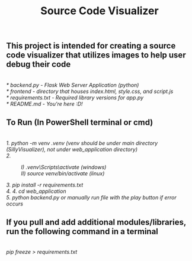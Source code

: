 <h1 align='center'> Source Code Visualizer </h1><br>
<h2>This project is intended for creating a source code visualizer that utilizes images to help user debug their code</h2> <br>
<i>
* backend.py - Flask Web Server Application (python)<br>
* frontend - directory that houses index.html, style.css, and script.js<br>
* requirements.txt - Required library versions for app.py<br>
* README.md - You're here :D!<br>
</i>



<h2>To Run (In PowerShell terminal or cmd)</h2><br>
<i>
1. python -m venv .venv (venv should be under main directory (SillyVisualizer), not under web_application directory)<br>
2.   <dl>
      <dd>I) .venv\Scripts\activate (windows)</dd>
      <dd>II) source venv/bin/activate (linux)</dd>
    </dl>
3. pip install -r requirements.txt<br>
4. 4. cd web_application<br>
5. python backend.py  or manually run file with the play button if error occurs<br>
</i>


<h2>If you pull and add additional modules/libraries, run the following command in a terminal</h2><br>
<i>pip freeze > requirements.txt</i><br>
